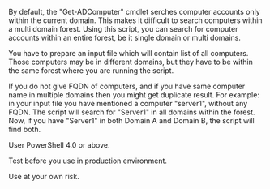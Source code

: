 By default, the "Get-ADComputer" cmdlet serches computer accounts only within the current domain. This makes it difficult to search computers within a multi domain forest. Using this script, you can search for computer accounts within an entire forest, be it single domain or multi domains.

You have to prepare an input file which will contain list of all computers. Those computers may be in different domains, but they have to be within the same forest where you are running the script.

If you do not give FQDN of computers, and if you have same computer name in multiple domains then you might get duplicate result. For example: in your input file you have mentioned a computer "server1", without any FQDN. The script will search for "Server1" in all domains within the forest. Now, if you have "Server1" in both Domain A and Domain B, the script will find both.

User PowerShell 4.0 or above.

Test before you use in production environment.

Use at your own risk.
